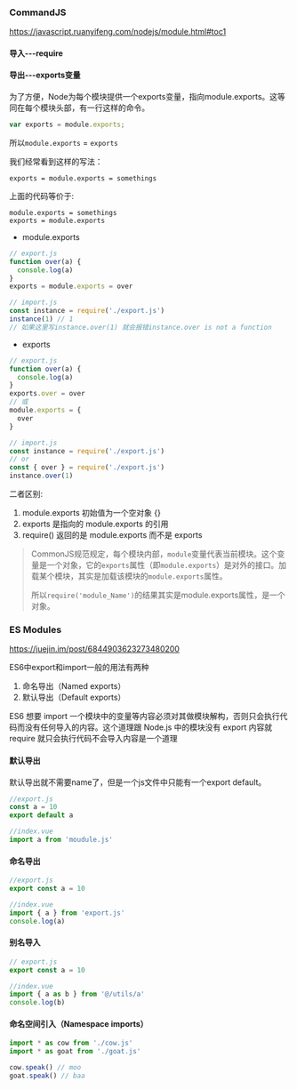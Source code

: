 ### CommandJS

https://javascript.ruanyifeng.com/nodejs/module.html#toc1

#### 导入---require

#### 导出---exports变量

为了方便，Node为每个模块提供一个exports变量，指向module.exports。这等同在每个模块头部，有一行这样的命令。

```js
var exports = module.exports;
```

所以`module.exports` = `exports`

我们经常看到这样的写法：

```
exports = module.exports = somethings
```

上面的代码等价于:

```
module.exports = somethings
exports = module.exports
```

- module.exports

```js
// export.js
function over(a) {
  console.log(a)
}
exports = module.exports = over

// import.js
const instance = require('./export.js')
instance(1) // 1
// 如果这里写instance.over(1) 就会报错instance.over is not a function
```

- exports

```js
// export.js
function over(a) {
  console.log(a)
}
exports.over = over
// 或
module.exports = {
  over
}

// import.js
const instance = require('./export.js')
// or
const { over } = require('./export.js')
instance.over(1)
```

二者区别: 

1. module.exports 初始值为一个空对象 {}
2. exports 是指向的 module.exports 的引用
3. require() 返回的是 module.exports 而不是 exports

> CommonJS规范规定，每个模块内部，`module`变量代表当前模块。这个变量是一个对象，它的`exports`属性（即`module.exports`）是对外的接口。加载某个模块，其实是加载该模块的`module.exports`属性。
>
> 所以`require('module_Name')`的结果其实是module.exports属性，是一个对象。

### ES Modules

https://juejin.im/post/6844903623273480200

ES6中export和import一般的用法有两种

1. 命名导出（Named exports）
2. 默认导出（Default exports）

ES6 想要 import 一个模块中的变量等内容必须对其做模块解构，否则只会执行代码而没有任何导入的内容。这个道理跟 Node.js 中的模块没有 export 内容就 require 就只会执行代码不会导入内容是一个道理

#### 默认导出

默认导出就不需要name了，但是一个js文件中只能有一个export default。

```js
//export.js
const a = 10
export default a
```

```js
//index.vue
import a from 'moudule.js'
```

#### 命名导出

```js
//export.js
export const a = 10
```

```js
//index.vue
import { a } from 'export.js'
console.log(a)
```

#### 别名导入

```js
// export.js
export const a = 10
```

```js
//index.vue
import { a as b } from '@/utils/a'
console.log(b)
```

#### 命名空间引入（Namespace imports）

```js
import * as cow from './cow.js'
import * as goat from './goat.js'

cow.speak() // moo
goat.speak() // baa
```


